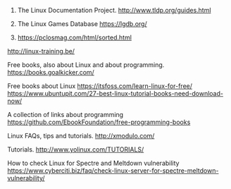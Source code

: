 

1. The Linux Documentation Project.
http://www.tldp.org/guides.html

2. The Linux Games Database
https://lgdb.org/

3. https://pclosmag.com/html/sorted.html

http://linux-training.be/

Free books, also about Linux and about programming.
https://books.goalkicker.com/

Free books about Linux
https://itsfoss.com/learn-linux-for-free/
https://www.ubuntupit.com/27-best-linux-tutorial-books-need-download-now/

A collection of links about programming
https://github.com/EbookFoundation/free-programming-books

Linux FAQs, tips and tutorials.
http://xmodulo.com/

Tutorials.
http://www.yolinux.com/TUTORIALS/

How to check Linux for Spectre and Meltdown vulnerability
https://www.cyberciti.biz/faq/check-linux-server-for-spectre-meltdown-vulnerability/
